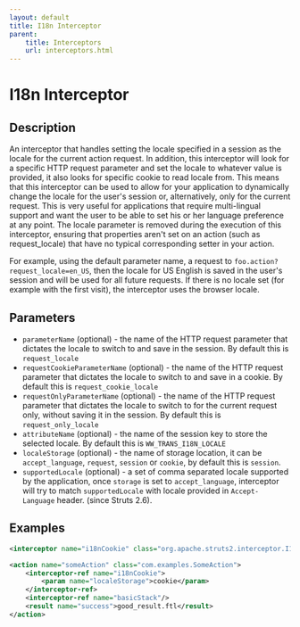 ```yaml
---
layout: default
title: I18n Interceptor
parent:
    title: Interceptors
    url: interceptors.html
---
```


# I18n Interceptor

## Description

An interceptor that handles setting the locale specified in a session as the locale for the current action request. 
In addition, this interceptor will look for a specific HTTP request parameter and set the locale to whatever value is 
provided, it also looks for specific cookie to read locale from. This means that this interceptor can be used to allow 
for your application to dynamically change the locale for the user's session or, alternatively, only for the current 
request. This is very useful for applications that require multi-lingual support and want the user to be able to set 
his or her language preference at any point. The locale parameter is removed during the execution of this interceptor, 
ensuring that properties aren't set on an action (such as request_locale) that have no typical corresponding setter 
in your action.

For example, using the default parameter name, a request to `foo.action?request_locale=en_US`, then the locale for 
US English is saved in the user's session and will be used for all future requests. If there is no locale set 
(for example with the first visit), the interceptor uses the browser locale.

## Parameters

 - `parameterName` (optional) - the name of the HTTP request parameter that dictates the locale to switch to and save 
   in the session. By default this is `request_locale`
 - `requestCookieParameterName` (optional) - the name of the HTTP request parameter that dictates the locale to switch 
   to and save in a cookie. By default this is `request_cookie_locale`
 - `requestOnlyParameterName` (optional) - the name of the HTTP request parameter that dictates the locale to switch to 
   for the current request only, without saving it in the session. By default this is `request_only_locale`
 - `attributeName` (optional) - the name of the session key to store the selected locale. By default this is `WW_TRANS_I18N_LOCALE`
 - `localeStorage` (optional) - the name of storage location, it can be `accept_language`, `request`, `session` or `cookie`,
   by default this is `session`.
 - `supportedLocale` (optional) - a set of comma separated locale supported by the application, once `storage` is set
   to `accept_language`, interceptor will try to match `supportedLocale` with locale provided in `Accept-Language` header.
   (since Struts 2.6). 

## Examples

```xml
<interceptor name="i18nCookie" class="org.apache.struts2.interceptor.I18nInterceptor"/>

<action name="someAction" class="com.examples.SomeAction">
    <interceptor-ref name="i18nCookie">
        <param name="localeStorage">cookie</param>
    </interceptor-ref>
    <interceptor-ref name="basicStack"/>
    <result name="success">good_result.ftl</result>
</action>
```

